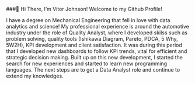 ###👋 Hi There, I’m Vitor Johnson! 
Welcome to my Github Profile!

I have a degree on Mechanical Engineering that fell in love with data analytics and science!
My professional experience is around the automotive industry under the role of Quality Analyst, where I developed skilss such as problem solving, quality tools (Ishikawa Diagram, Pareto, PDCA, 5 Why, 5W2H), KPI development and client satisfaction. It was during this period that I developed new dashboards to follow KPI trends, vital for efficient and strategic decision making. Built up on this new development, I started the search for new experiences and started to learn new programming languages. The next steps are to get a Data Analyst role and continue to extend my knowledges.


<!---
vjohnson96/vjohnson96 is a ✨ special ✨ repository because its `README.md` (this file) appears on your GitHub profile.
You can click the Preview link to take a look at your changes.
--->

